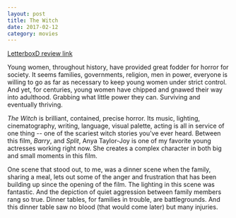 ```yaml
---
layout: post
title: The Witch 
date: 2017-02-12
category: movies
---
```

 
[LetterboxD review link](https://letterboxd.com/samarthbhaskar/film/the-witch-2015/)

Young women, throughout history, have provided great fodder for horror for society. It seems families, governments, religion, men in power, everyone is willing to go as far as necessary to keep young women under strict control. And yet, for centuries, young women have chipped and gnawed their way into adulthood. Grabbing what little power they can. Surviving and eventually thriving. 

<em>The Witch</em> is brilliant, contained, precise horror. Its music, lighting, cinematography, writing, language, visual palette, acting is all in service of one thing -- one of the scariest witch stories you've ever heard. Between this film, <em>Barry</em>, and <em>Split</em>, Anya Taylor-Joy is one of my favorite young actresses working right now. She creates a complex character in both big and small moments in this film. 

One scene that stood out, to me, was a dinner scene when the family, sharing a meal, lets out some of the anger and frustration that has been building up since the opening of the film. The lighting in this scene was fantastic. And the depiction of quiet aggression between family members rang so true. Dinner tables, for families in trouble, are battlegrounds. And this dinner table saw no blood (that would come later) but many injuries. 